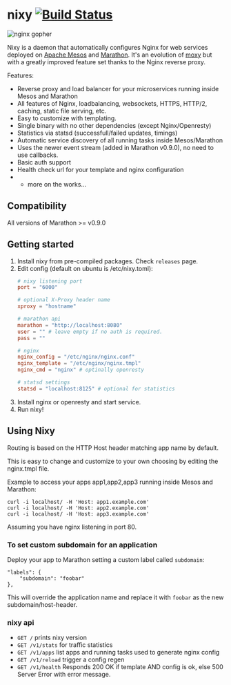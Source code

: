# nixy [![Build Status](https://travis-ci.org/martensson/nixy.svg?branch=master)](https://travis-ci.org/martensson/nixy)
![nginx
gopher](https://raw.githubusercontent.com/martensson/nixy/master/nixy-gopher.png)

Nixy is a daemon that automatically configures Nginx for web services deployed on [Apache Mesos](http://mesos.apache.org) and [Marathon](https://mesosphere.github.io/marathon/). It's an evolution of [moxy](https://github.com/martensson/moxy) but with a greatly improved feature set thanks to the Nginx reverse proxy.

Features:

* Reverse proxy and load balancer for your microservices running inside Mesos and Marathon
* All features of Nginx, loadbalancing, websockets, HTTPS, HTTP/2, caching, static file serving, etc.
* Easy to customize with templating.
* Single binary with no other dependencies (except Nginx/Openresty)
* Statistics via statsd (successfull/failed updates, timings)
* Automatic service discovery of all running tasks inside Mesos/Marathon
* Uses the newer event stream (added in Marathon v0.9.0), no need to use callbacks.
* Basic auth support
* Health check url for your template and nginx configuration
* + more on the works...

## Compatibility

All versions of Marathon >= v0.9.0

## Getting started

1. Install nixy from pre-compiled packages. Check `releases` page.
2. Edit config (default on ubuntu is /etc/nixy.toml):
    ``` toml
    # nixy listening port
    port = "6000"

    # optional X-Proxy header name
    xproxy = "hostname"
    
    # marathon api
    marathon = "http://localhost:8080"
    user = "" # leave empty if no auth is required.
    pass = ""
    
    # nginx
    nginx_config = "/etc/nginx/nginx.conf"
    nginx_template = "/etc/nginx/nginx.tmpl"
    nginx_cmd = "nginx" # optinally openresty
    
    # statsd settings
    statsd = "localhost:8125" # optional for statistics
    ``` 
3. Install nginx or openresty and start service.
4. Run nixy!

## Using Nixy

Routing is based on the HTTP Host header matching app name by default.

This is easy to change and customize to your own choosing by editing the
nginx.tmpl file.

Example to access your apps app1,app2,app3 running inside Mesos and Marathon:

    curl -i localhost/ -H 'Host: app1.example.com'
    curl -i localhost/ -H 'Host: app2.example.com'
    curl -i localhost/ -H 'Host: app3.example.com'

Assuming you have nginx listening in port 80.

### To set custom subdomain for an application

Deploy your app to Marathon setting a custom label called `subdomain`:

    "labels": {
        "subdomain": "foobar"
    },

This will override the application name and replace it with `foobar` as the new subdomain/host-header.

### nixy api

- `GET /` prints nixy version
- `GET /v1/stats` for traffic statistics
- `GET /v1/apps` list apps and running tasks used to generate nginx config
- `GET /v1/reload` trigger a config regen
- `GET /v1/health` Responds 200 OK if template AND config is ok, else 500 Server Error with error message.
